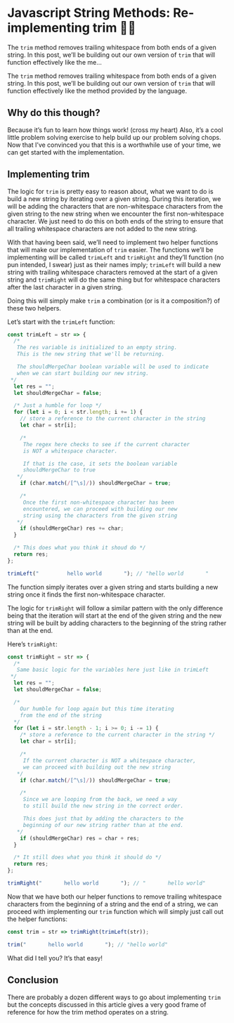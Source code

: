 # Javascript String Methods: Re-implementing trim 💪🏾

The `trim` method removes trailing whitespace from both ends of a given string.
In this post, we’ll be building out our own version of `trim` that will function
effectively like the me...

The `trim` method removes trailing whitespace from both ends of a given string.
In this post, we’ll be building out our own version of `trim` that will function
effectively like the method provided by the language.

## Why do this though?

Because it’s fun to learn how things work! (cross my heart) Also, it’s a cool
little problem solving exercise to help build up our problem solving chops.
Now that I’ve convinced you that this is a worthwhile use of your time, we can
get started with the implementation.

## Implementing trim

The logic for `trim` is pretty easy to reason about, what we want to do is build
a new string by iterating over a given string. During this iteration, we will be
adding the characters that are non-whitespace characters from the given string
to the new string when we encounter the first non-whitespace character. We just
need to do this on both ends of the string to ensure that all trailing
whitespace characters are not added to the new string.

With that having been said, we’ll need to implement two helper functions that
will make our implementation of `trim` easier. The functions we’ll be
implementing will be called `trimLeft` and `trimRight` and they’ll function
(no pun intended, I swear) just as their names imply; `trimLeft` will build a
new string with trailing whitespace characters removed at the start of a given
string and `trimRight` will do the same thing but for whitespace characters
after the last character in a given string.

Doing this will simply make `trim` a combination (or is it a composition?) of
these two helpers.

Let’s start with the `trimLeft` function:

```js
const trimLeft = str => {
  /*
   The res variable is initialized to an empty string.
   This is the new string that we'll be returning.

   The shouldMergeChar boolean variable will be used to indicate
   when we can start building our new string.
 */
  let res = "";
  let shouldMergeChar = false;

  /* Just a humble for loop */
  for (let i = 0; i < str.length; i += 1) {
    // store a reference to the current character in the string
    let char = str[i];

    /*
     The regex here checks to see if the current character
     is NOT a whitespace character.

     If that is the case, it sets the boolean variable
     shouldMergeChar to true
   */
    if (char.match(/[^\s]/)) shouldMergeChar = true;

    /*
     Once the first non-whitespace character has been
     encountered, we can proceed with building our new
     string using the characters from the given string
   */
    if (shouldMergeChar) res += char;
  }

  /* This does what you think it shoud do */
  return res;
};

trimLeft("         hello world       "); // "hello world       "
```

The function simply iterates over a given string and starts building a new
string once it finds the first non-whitespace character.

The logic for `trimRight` will follow a similar pattern with the only difference
being that the iteration will start at the end of the
given string and the new string will be built by adding characters to the
beginning of the string rather than at the end.

Here’s `trimRight`:

```js
const trimRight = str => {
  /*
   Same basic logic for the variables here just like in trimLeft
 */
  let res = "";
  let shouldMergeChar = false;

  /*
    Our humble for loop again but this time iterating
    from the end of the string
  */
  for (let i = str.length - 1; i >= 0; i -= 1) {
    /* store a reference to the current character in the string */
    let char = str[i];

    /*
     If the current character is NOT a whitespace character,
     we can proceed with building out the new string
   */
    if (char.match(/[^\s]/)) shouldMergeChar = true;

    /*
     Since we are looping from the back, we need a way
     to still build the new string in the correct order.

     This does just that by adding the characters to the
     beginning of our new string rather than at the end.
   */
    if (shouldMergeChar) res = char + res;
  }

  /* It still does what you think it should do */
  return res;
};

trimRight("       hello world       "); // "       hello world"
```

Now that we have both our helper functions to remove trailing whitespace
characters from the beginning of a string and the end of a string, we can
proceed with implementing our `trim` function which will simply just call out
the helper functions:

```js
const trim = str => trimRight(trimLeft(str));

trim("       hello world       "); // "hello world"
```

What did I tell you? It’s that easy!

## Conclusion

There are probably a dozen different ways to go about implementing `trim`
but the concepts discussed in this article gives a very good frame of
reference for how the trim method operates on a string.

